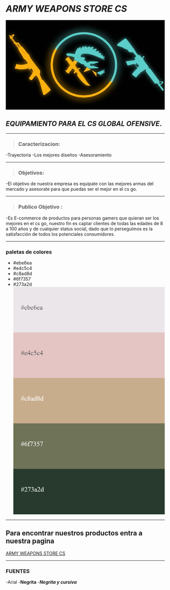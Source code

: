 # ***ARMY WEAPONS STORE CS***
 ![logo](https://github.com/lionel9704/Readme/blob/master/ARMY%20WEAPONS%20STORE%20CS.jpg)
## ***EQUIPAMIENTO PARA EL CS GLOBAL OFENSIVE***.
---


>### **Caracterizacion**:
-Trayectoria
-Los mejores diseños
-Asesoramiento

---
>### **Objetivos**:
-El objetivo de nuestra empresa es equipate con las mejores armas del mercado y asesorate para que puedas ser el mejor en el cs go.

---
> ### **Publico Objetivo** : 
-Es E-commerce de productos para personas gamers que quieran ser los mejores en el cs go, nuestro fin es captar clientes de todas las edades de 8 a 100 años y de cualquier status social, dado que lo perseguimos es la satisfacción de todos los potenciales consumidores.


---



### **paletas de colores**
- #ebe6ea
- #e4c5c4
- #c8ad8d
- #6f7357
- #273a2d
![paletasDeColores](https://github.com/lionel9704/Readme/blob/corregido/Paleta%20de%20color.png)


---

## **Para encontrar nuestros productos entra a nuestra pagina**
[ArmyWeaponsStoreCs]:https://skin.club/en/event/leaderboard?utm_source=google&utm_medium=cpc&utm_campaign=search_sc_cases_esp_arg&utm_group=132173833595&utm_content=570869475322&utm_term=armas%20en%20cs%20go

[ARMY WEAPONS STORE CS][ArmyWeaponsStoreCs]

---
### **FUENTES**
-Arial
-**Negrita**
-***Negrita y cursiva***